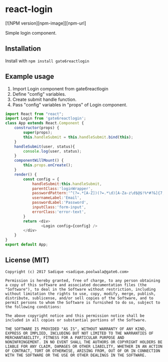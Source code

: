 # react-login

[![NPM version][npm-image]][npm-url]

Simple login component.

## Installation

Install with `npm install gate6reactlogin`


## Example usage

1. Import Login component from gate6reactlogin
2. Define "config" variables.
3. Create submit handle function.
4. Pass "config" variables in "props" of Login component.


```javascript
import React from "react";
import Login from 'gate6reactlogin';
class App extends React.Component {
    constructor(props) {
        super(props);
        this.handleSubmit = this.handleSubmit.bind(this);
    }
    handleSubmit(user, status){
        console.log(user, status);
    }
	componentWillMount() {
		this.props.onCreate();
	}
 	render() {
        const config = {
            handleSubmit:this.handleSubmit,
            parentClass:'loginWrapper',
            passwordPattern:'^(?=.*[A-Z])(?=.*\d)[A-Za-z\d$@$!%*#?&]{7,}\S$',
            usernameLabel:'Email',
            passwordLabel:'Password',
            inputClass:'form-input',
            errorClass:'error-text',
        }
    	return <div>
			    <Login config={config} />
    	</div>
  	}
}
export default App;
```

## License (MIT)

```
Copyright (c) 2017 Sadique <sadique.poolwala@gate6.com>

Permission is hereby granted, free of charge, to any person obtaining
a copy of this software and associated documentation files (the
"Software"), to deal in the Software without restriction, including
without limitation the rights to use, copy, modify, merge, publish,
distribute, sublicense, and/or sell copies of the Software, and to
permit persons to whom the Software is furnished to do so, subject to
the following conditions:

The above copyright notice and this permission notice shall be
included in all copies or substantial portions of the Software.

THE SOFTWARE IS PROVIDED "AS IS", WITHOUT WARRANTY OF ANY KIND,
EXPRESS OR IMPLIED, INCLUDING BUT NOT LIMITED TO THE WARRANTIES OF
MERCHANTABILITY, FITNESS FOR A PARTICULAR PURPOSE AND
NONINFRINGEMENT. IN NO EVENT SHALL THE AUTHORS OR COPYRIGHT HOLDERS BE
LIABLE FOR ANY CLAIM, DAMAGES OR OTHER LIABILITY, WHETHER IN AN ACTION
OF CONTRACT, TORT OR OTHERWISE, ARISING FROM, OUT OF OR IN CONNECTION
WITH THE SOFTWARE OR THE USE OR OTHER DEALINGS IN THE SOFTWARE.
```